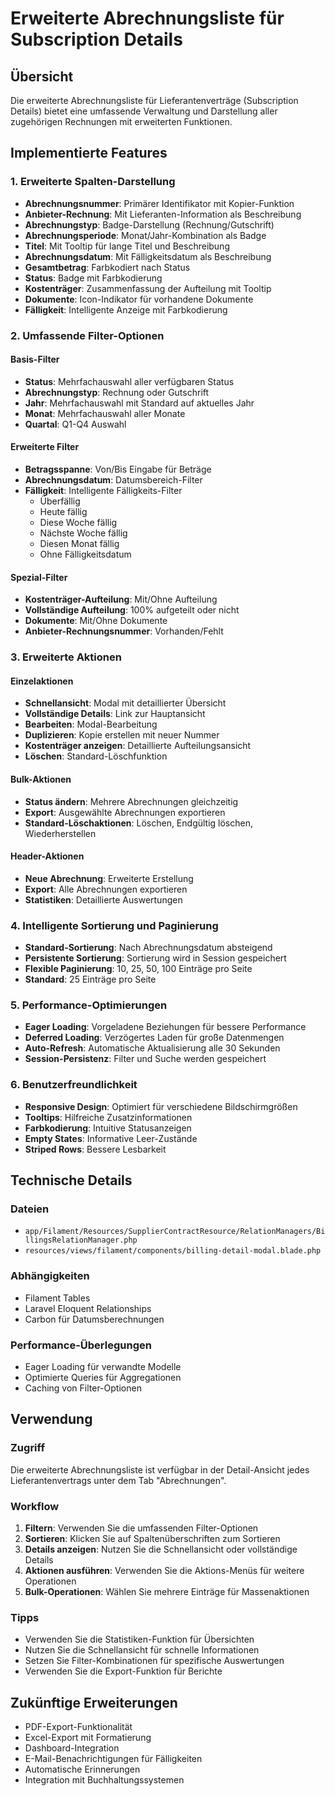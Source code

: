 # Erweiterte Abrechnungsliste für Subscription Details

## Übersicht

Die erweiterte Abrechnungsliste für Lieferantenverträge (Subscription Details) bietet eine umfassende Verwaltung und Darstellung aller zugehörigen Rechnungen mit erweiterten Funktionen.

## Implementierte Features

### 1. Erweiterte Spalten-Darstellung

- **Abrechnungsnummer**: Primärer Identifikator mit Kopier-Funktion
- **Anbieter-Rechnung**: Mit Lieferanten-Information als Beschreibung
- **Abrechnungstyp**: Badge-Darstellung (Rechnung/Gutschrift)
- **Abrechnungsperiode**: Monat/Jahr-Kombination als Badge
- **Titel**: Mit Tooltip für lange Titel und Beschreibung
- **Abrechnungsdatum**: Mit Fälligkeitsdatum als Beschreibung
- **Gesamtbetrag**: Farbkodiert nach Status
- **Status**: Badge mit Farbkodierung
- **Kostenträger**: Zusammenfassung der Aufteilung mit Tooltip
- **Dokumente**: Icon-Indikator für vorhandene Dokumente
- **Fälligkeit**: Intelligente Anzeige mit Farbkodierung

### 2. Umfassende Filter-Optionen

#### Basis-Filter
- **Status**: Mehrfachauswahl aller verfügbaren Status
- **Abrechnungstyp**: Rechnung oder Gutschrift
- **Jahr**: Mehrfachauswahl mit Standard auf aktuelles Jahr
- **Monat**: Mehrfachauswahl aller Monate
- **Quartal**: Q1-Q4 Auswahl

#### Erweiterte Filter
- **Betragsspanne**: Von/Bis Eingabe für Beträge
- **Abrechnungsdatum**: Datumsbereich-Filter
- **Fälligkeit**: Intelligente Fälligkeits-Filter
  - Überfällig
  - Heute fällig
  - Diese Woche fällig
  - Nächste Woche fällig
  - Diesen Monat fällig
  - Ohne Fälligkeitsdatum

#### Spezial-Filter
- **Kostenträger-Aufteilung**: Mit/Ohne Aufteilung
- **Vollständige Aufteilung**: 100% aufgeteilt oder nicht
- **Dokumente**: Mit/Ohne Dokumente
- **Anbieter-Rechnungsnummer**: Vorhanden/Fehlt

### 3. Erweiterte Aktionen

#### Einzelaktionen
- **Schnellansicht**: Modal mit detaillierter Übersicht
- **Vollständige Details**: Link zur Hauptansicht
- **Bearbeiten**: Modal-Bearbeitung
- **Duplizieren**: Kopie erstellen mit neuer Nummer
- **Kostenträger anzeigen**: Detaillierte Aufteilungsansicht
- **Löschen**: Standard-Löschfunktion

#### Bulk-Aktionen
- **Status ändern**: Mehrere Abrechnungen gleichzeitig
- **Export**: Ausgewählte Abrechnungen exportieren
- **Standard-Löschaktionen**: Löschen, Endgültig löschen, Wiederherstellen

#### Header-Aktionen
- **Neue Abrechnung**: Erweiterte Erstellung
- **Export**: Alle Abrechnungen exportieren
- **Statistiken**: Detaillierte Auswertungen

### 4. Intelligente Sortierung und Paginierung

- **Standard-Sortierung**: Nach Abrechnungsdatum absteigend
- **Persistente Sortierung**: Sortierung wird in Session gespeichert
- **Flexible Paginierung**: 10, 25, 50, 100 Einträge pro Seite
- **Standard**: 25 Einträge pro Seite

### 5. Performance-Optimierungen

- **Eager Loading**: Vorgeladene Beziehungen für bessere Performance
- **Deferred Loading**: Verzögertes Laden für große Datenmengen
- **Auto-Refresh**: Automatische Aktualisierung alle 30 Sekunden
- **Session-Persistenz**: Filter und Suche werden gespeichert

### 6. Benutzerfreundlichkeit

- **Responsive Design**: Optimiert für verschiedene Bildschirmgrößen
- **Tooltips**: Hilfreiche Zusatzinformationen
- **Farbkodierung**: Intuitive Statusanzeigen
- **Empty States**: Informative Leer-Zustände
- **Striped Rows**: Bessere Lesbarkeit

## Technische Details

### Dateien
- `app/Filament/Resources/SupplierContractResource/RelationManagers/BillingsRelationManager.php`
- `resources/views/filament/components/billing-detail-modal.blade.php`

### Abhängigkeiten
- Filament Tables
- Laravel Eloquent Relationships
- Carbon für Datumsberechnungen

### Performance-Überlegungen
- Eager Loading für verwandte Modelle
- Optimierte Queries für Aggregationen
- Caching von Filter-Optionen

## Verwendung

### Zugriff
Die erweiterte Abrechnungsliste ist verfügbar in der Detail-Ansicht jedes Lieferantenvertrags unter dem Tab "Abrechnungen".

### Workflow
1. **Filtern**: Verwenden Sie die umfassenden Filter-Optionen
2. **Sortieren**: Klicken Sie auf Spaltenüberschriften zum Sortieren
3. **Details anzeigen**: Nutzen Sie die Schnellansicht oder vollständige Details
4. **Aktionen ausführen**: Verwenden Sie die Aktions-Menüs für weitere Operationen
5. **Bulk-Operationen**: Wählen Sie mehrere Einträge für Massenaktionen

### Tipps
- Verwenden Sie die Statistiken-Funktion für Übersichten
- Nutzen Sie die Schnellansicht für schnelle Informationen
- Setzen Sie Filter-Kombinationen für spezifische Auswertungen
- Verwenden Sie die Export-Funktion für Berichte

## Zukünftige Erweiterungen

- PDF-Export-Funktionalität
- Excel-Export mit Formatierung
- Dashboard-Integration
- E-Mail-Benachrichtigungen für Fälligkeiten
- Automatische Erinnerungen
- Integration mit Buchhaltungssystemen
